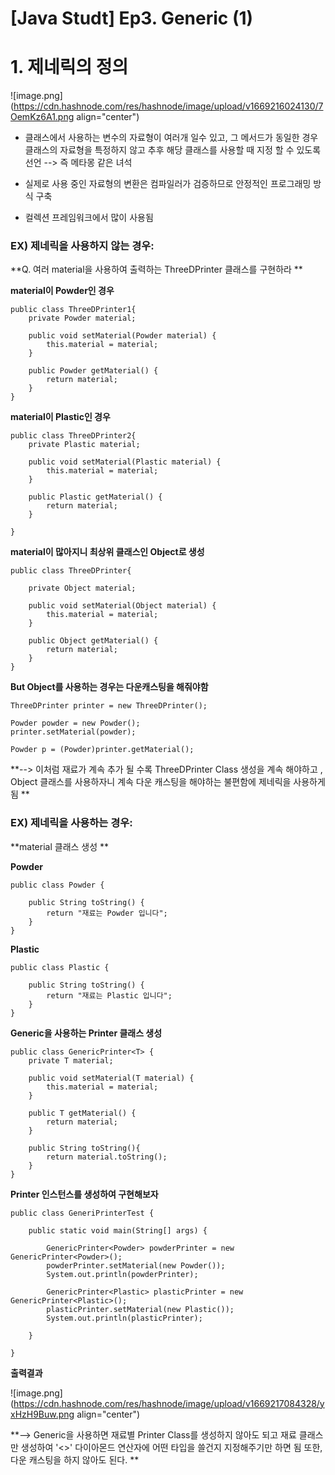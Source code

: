 # [Java Studt] Ep3. Generic (1)

# **1. 제네릭의 정의**


![image.png](https://cdn.hashnode.com/res/hashnode/image/upload/v1669216024130/7OemKz6A1.png align="center")

- 클래스에서 사용하는 변수의 자료형이 여러개 일수 있고, 그 메서드가 동일한 경우 클래스의 자료형을 특정하지 않고 추후 해당 클래스를 사용할 때 지정 할 수 있도록 선언 --> 즉 메타몽 같은 녀석 

- 실제로 사용 중인 자료형의 변환은 컴파일러가 검증하므로 안정적인 프로그래밍 방식 구축 

- 컬렉션 프레임워크에서 많이 사용됨 


### EX) 제네릭을 사용하지 않는 경우:

**Q. 여러 material을 사용하여 출력하는 ThreeDPrinter 클래스를 구현하라 **

**material이 Powder인 경우**

```
public class ThreeDPrinter1{
	private Powder material;
	
	public void setMaterial(Powder material) {
		this.material = material;
	}
	
	public Powder getMaterial() {
		return material;
	}
}

``` 

**material이 Plastic인 경우**

```
public class ThreeDPrinter2{
	private Plastic material;
	
	public void setMaterial(Plastic material) {
		this.material = material;
	}
	
	public Plastic getMaterial() {
		return material;
	}

}

``` 
**material이 많아지니 최상위 클래스인 Object로 생성**

```
public class ThreeDPrinter{

	private Object material;
	
	public void setMaterial(Object material) {
		this.material = material;
	}
	
	public Object getMaterial() {
		return material;
	}
}

``` 
**But Object를 사용하는 경우는 다운캐스팅을 해줘야함**

```
ThreeDPrinter printer = new ThreeDPrinter();

Powder powder = new Powder();
printer.setMaterial(powder);

Powder p = (Powder)printer.getMaterial();

``` 

**--> 이처럼 재료가 계속 추가 될 수록 ThreeDPrinter Class 생성을 계속 해야하고 , Object 클래스를 사용하자니 계속 다운 캐스팅을 해야하는 불편함에 제네릭을 사용하게 됨 **

### EX) 제네릭을 사용하는 경우:

**material 클래스 생성 **

**Powder**
```
public class Powder {
	
	public String toString() {
		return "재료는 Powder 입니다";
	}
}

``` 

**Plastic**

```
public class Plastic {

	public String toString() {
		return "재료는 Plastic 입니다";
	}
}

``` 

**Generic을 사용하는 Printer 클래스 생성**

```
public class GenericPrinter<T> {
	private T material;   
	
	public void setMaterial(T material) {
		this.material = material;
	}
	
	public T getMaterial() {   
		return material;
	}
	
	public String toString(){
		return material.toString();
	}
}

``` 
**Printer 인스턴스를 생성하여 구현해보자**

```
public class GeneriPrinterTest {

	public static void main(String[] args) {

		GenericPrinter<Powder> powderPrinter = new GenericPrinter<Powder>();
		powderPrinter.setMaterial(new Powder());
		System.out.println(powderPrinter);
		
		GenericPrinter<Plastic> plasticPrinter = new GenericPrinter<Plastic>();
		plasticPrinter.setMaterial(new Plastic());
		System.out.println(plasticPrinter);
		
	}

}

``` 

**출력결과**

![image.png](https://cdn.hashnode.com/res/hashnode/image/upload/v1669217084328/yxHzH9Buw.png align="center")

**--> Generic을 사용하면 재료별 Printer Class를 생성하지 않아도 되고 재료 클래스만 생성하여 '<>' 다이아몬드 연산자에 어떤 타입을 쓸건지 지정해주기만 하면 됨 또한, 다운 캐스팅을 하지 않아도 된다. **
















 
